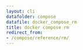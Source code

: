 ```yaml
---
layout: cli
datafolder: compose
datafile: docker_compose_rm
title: docker compose rm
redirect_from:
- /compose/reference/rm/
---
```

